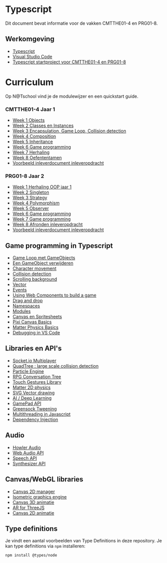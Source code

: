 # Typescript

Dit document bevat informatie voor de vakken CMTTHE01-4 en PRG01-8. 

## Werkomgeving

- [Typescript](https://www.typescriptlang.org)
- [Visual Studio Code](https://code.visualstudio.com)
- [Typescript startproject voor CMTTHE01-4 en PRG01-8](https://github.com/HR-CMGT/Typescript-startproject)

# Curriculum

Op N@Tschool vind je de modulewijzer en een quickstart guide.

### CMTTHE01-4 Jaar 1
- [Week 1 Objects](https://github.com/HR-CMGT/CMTTHE04-Week1-oefening1)
- [Week 2 Classes en Instances](https://github.com/HR-CMGT/CMTTHE04-Week2-oefening1)
- [Week 3 Encapsulation, Game Loop, Collision detection]()
- [Week 4 Composition]()
- [Week 5 Inheritance]()
- [Week 6 Game programming]()
- [Week 7 Herhaling]()
- [Week 8 Oefententamen]()
- [Voorbeeld inleverdocument inleveropdracht](inleverdocument4.md)

### PRG01-8 Jaar 2
- [Week 1 Herhaling OOP jaar 1]()
- [Week 2 Singleton]()
- [Week 3 Strategy]()
- [Week 4 Polymorphism]()
- [Week 5 Observer]()
- [Week 6 Game programming]()
- [Week 7 Game programming]()
- [Week 8 Afronden inleveropdracht]()
- [Voorbeeld inleverdocument inleveropdracht](inleverdocument8.md)

## Game programming in Typescript

- [Game Loop met GameObjects](snippets/game.md)
- [Een GameObject verwijderen](snippets/remove.md)
- [Character movement](snippets/movement.md)
- [Collision detection](snippets/collision.md)
- [Scrolling background](snippets/scrolling.md)
- [Vector](snippets/vector.md)
- [Events](snippets/events.md)
- [Using Web Components to build a game](https://github.com/KokoDoko/game-custom-elements)
- [Drag and drop](snippets/drag.md)
- [Namespaces](snippets/namespace.md)
- [Modules](snippets/modules.md)
- [Canvas en Spritesheets](snippets/canvas.md)
- [Pixi Canvas Basics](snippets/pixi.md)
- [Matter Physics Basics](snippets/matter.md)
- [Debugging in VS Code](snippets/debug.md)

## Libraries en API's

- [Socket.io Multiplayer](https://socket.io)
- [QuadTree : large scale collision detection](https://github.com/timohausmann/quadtree-js)
- [Particle Engine](https://vincentgarreau.com/particles.js/)
- [RPG Conversation Tree](https://github.com/google/bottery)
- [Touch Gestures Library](https://hammerjs.github.io)
- [Matter 2D physics](http://brm.io/matter-js/)
- [SVG Vector drawing](http://svgjs.com)
- [AI / Deep Learning](https://deeplearnjs.org)
- [GamePad API](https://developer.mozilla.org/en-US/docs/Web/API/Gamepad_API/Using_the_Gamepad_API)
- [Greensock Tweening](https://greensock.com)
- [Multithreading in Javascript](https://keithwhor.github.io/multithread.js/)
- [Dependency Injection](https://www.npmjs.com/package/container-ioc)

## Audio

- [Howler Audio](https://howlerjs.com)
- [Web Audio API](https://developer.mozilla.org/en-US/docs/Web/API/Web_Audio_API)	
- [Speech API](https://developer.mozilla.org/en-US/docs/Web/API/Web_Speech_API)
- [Synthesizer API](https://developer.mozilla.org/en-US/docs/Web/API/OscillatorNode)

## Canvas/WebGL libraries

- [Canvas 2D manager](http://www.pixijs.com)
- [Isometric graphics engine](http://jdan.github.io/isomer/)
- [Canvas 3D animatie](https://threejs.org)
- [AR for ThreeJS](https://github.com/jeromeetienne/AR.js)
- [Canvas 2D animatie](http://createjs.com)

## Type definitions

Je vindt een aantal voorbeelden van Type Definitions in deze repository. Je kan type definitions via `npm` installeren:

`npm install @types/node`
